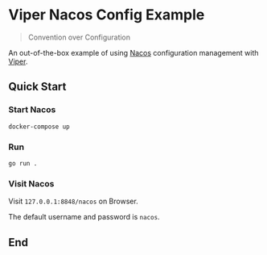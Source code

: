 # Viper Nacos Config Example

> Convention over Configuration

An out-of-the-box example of using [Nacos](https://github.com/alibaba/nacos) configuration management with [Viper](https://github.com/spf13/viper).

## Quick Start

### Start Nacos

```shell
docker-compose up
```

### Run

```shell
go run .
```

### Visit Nacos

Visit `127.0.0.1:8848/nacos` on Browser.

The default username and password is `nacos`.

## End